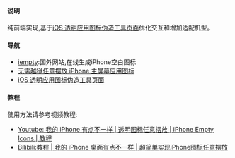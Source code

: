 
#### 说明

纯前端实现,基于[iOS 透明应用图标伪造工具页面](http://www.demojameson.com/generate-ios-transparent-icon.html)优化交互和增加适配机型。

#### 导航

* [iempty](http://iempty.tooliphone.net/en):国外网站,在线生成iPhone空白图标
* [无需越狱任意摆放 iPhone 主屏幕应用图标](http://www.demojameson.com/2017/04/11/generate-ios-transparent-icon/)
* [iOS 透明应用图标伪造工具页面](http://www.demojameson.com/generate-ios-transparent-icon.html)

#### 教程

使用方法请参考视频教程:

* [Youtube: 我的 iPhone 有点不一样 | 透明图标任意摆放 | iPhone Empty Icons | 教程 ](https://www.youtube.com/watch?v=N86NrzUWt7Q)
* [Bilibili:教程 | 我的 iPhone 桌面有点不一样 | 超简单实现iPhone图标任意摆放](http://space.bilibili.com/7388950?)